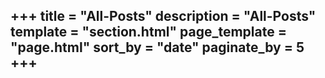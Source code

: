 +++
title = "All-Posts"
description = "All-Posts"
template = "section.html"
page_template = "page.html"
sort_by = "date"
paginate_by = 5
+++
---
<br>